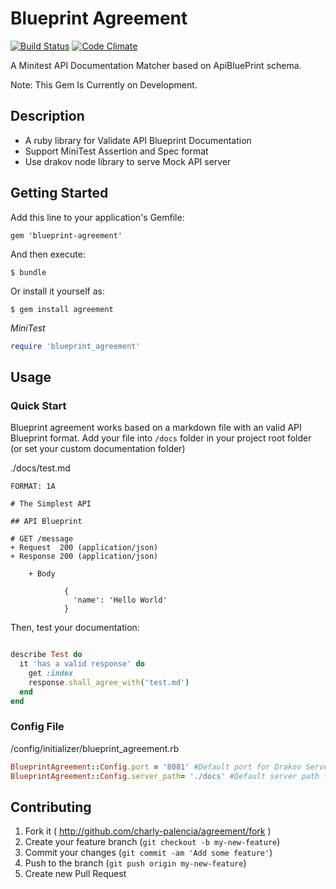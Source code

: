 # Blueprint Agreement

[![Build Status](https://travis-ci.org/charly-palencia/blueprint-agreement.svg?branch=master)](https://travis-ci.org/charly-palencia/blueprint-agreement)
[![Code Climate](https://codeclimate.com/github/charly-palencia/blueprint-agreement/badges/gpa.svg)](https://codeclimate.com/github/charly-palencia/blueprint-agreement)

A Minitest API Documentation Matcher based on ApiBluePrint schema.

Note: This Gem Is Currently on Development. 

## Description

- A ruby library for Validate API Blueprint Documentation
- Support MiniTest Assertion and Spec format
- Use drakov node library to serve Mock API server


## Getting Started

Add this line to your application's Gemfile:

    gem 'blueprint-agreement'

And then execute:

    $ bundle

Or install it yourself as:

    $ gem install agreement

*MiniTest*

```ruby
require 'blueprint_agreement'
```

## Usage

### Quick Start

Blueprint agreement works based on a markdown file with an valid API Blueprint format. Add your file into `/docs` folder in your project root folder (or set your custom documentation folder)

./docs/test.md

```
FORMAT: 1A

# The Simplest API
 
## API Blueprint
 
# GET /message
+ Request  200 (application/json)
+ Response 200 (application/json)
    
    + Body

            {
              'name': 'Hello World'
            }

```

Then, test your documentation:

``` ruby 

describe Test do
  it 'has a valid response' do
    get :index
    response.shall_agree_with('test.md')
  end
end
```

### Config File 

/config/initializer/blueprint_agreement.rb

``` ruby
BlueprintAgreement::Config.port = '8081' #Default port for Drakov Server
BlueprintAgreement::Config.server_path= './docs' #Default server path for Drakov Server
```


## Contributing

1. Fork it ( http://github.com/charly-palencia/agreement/fork )
2. Create your feature branch (`git checkout -b my-new-feature`)
3. Commit your changes (`git commit -am 'Add some feature'`)
4. Push to the branch (`git push origin my-new-feature`)
5. Create new Pull Request
